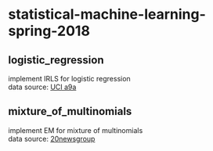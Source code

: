 # statistical-machine-learning-spring-2018

## logistic_regression
implement IRLS for logistic regression  
data source: [UCI a9a](http://ml.cs.tsinghua.edu.cn/~wenbo/data/a9a.zip)

## mixture_of_multinomials
implement EM for mixture of multinomials  
data source: [20newsgroup](http://qwone.com/~jason/20Newsgroups/)
